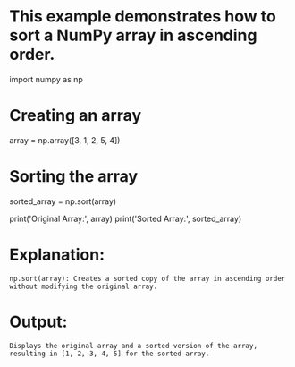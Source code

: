 # This example demonstrates how to sort a NumPy array in ascending order.

import numpy as np

# Creating an array
array = np.array([3, 1, 2, 5, 4])

# Sorting the array
sorted_array = np.sort(array)

print('Original Array:', array)
print('Sorted Array:', sorted_array)

# Explanation:
    np.sort(array): Creates a sorted copy of the array in ascending order without modifying the original array.

# Output:
    Displays the original array and a sorted version of the array, resulting in [1, 2, 3, 4, 5] for the sorted array.